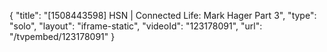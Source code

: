 {
    "title": "[1508443598] HSN | Connected Life: Mark Hager Part 3",
    "type": "solo",
    "layout": "iframe-static",
    "videoId": "123178091",
    "url": "\/tvpembed\/123178091"
}